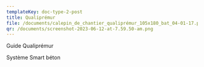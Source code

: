```yaml
---
templateKey: doc-type-2-post
title: Qualiprémur
file: /documents/calepin_de_chantier_qualiprémur_105x180_bat_04-01-17.pdf
qr: /documents/screenshot-2023-06-12-at-7.59.50-am.png
---
```

Guide Qualiprémur 

Système Smart béton
